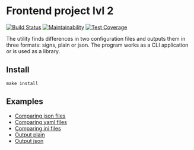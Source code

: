 # Frontend project lvl 2

[![Build Status](https://travis-ci.org/Slavakaderkin/frontend-project-lvl2.svg?branch=master)](https://travis-ci.org/Slavakaderkin/frontend-project-lvl2) [![Maintainability](https://api.codeclimate.com/v1/badges/20aabca06b4c0c763999/maintainability)](https://codeclimate.com/github/Slavakaderkin/frontend-project-lvl2/maintainability) [![Test Coverage](https://api.codeclimate.com/v1/badges/20aabca06b4c0c763999/test_coverage)](https://codeclimate.com/github/Slavakaderkin/frontend-project-lvl2/test_coverage)

The utility finds differences in two configuration files and outputs them in three formats: signs, plain or json. The program works as a CLI application or is used as a library.

## Install

`make install`

## Examples 

* [Comparing json files](https://asciinema.org/a/jbW2x862ipxtj8JnpEYS3KOaK)
* [Comparing yaml files](https://asciinema.org/a/zQM2FRwOGAyJ4SslFmyTwL2V6)
* [Comparing ini files](https://asciinema.org/a/r4RumrTB0yIppvYDXZS4XFnbK)
* [Output plain](https://asciinema.org/a/FpA4QOS9ag88fbXHXFE25bRto)
* [Output json](https://asciinema.org/a/tMlzdS2io5TwDHHg297COasxJ)
